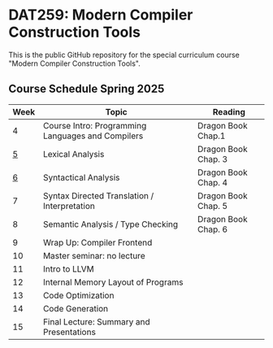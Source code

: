 # DAT259: Modern Compiler Construction Tools

This is the public GitHub repository for the special curriculum course "Modern Compiler Construction Tools".

## Course Schedule Spring 2025

| Week | Topic | Reading |
| --------------- | --------------- | --------------- |
| 4 | Course Intro: Programming Languages and Compilers | Dragon Book Chap.1 |
| [5](./assignments/week5.md) | Lexical Analysis | Dragon Book Chap. 3 |
| [6](./notes/antlr-02-parser-notes.md) | Syntactical Analysis | Dragon Book Chap. 4 |
| 7 | Syntax Directed Translation / Interpretation | Dragon Book Chap. 5 |
| 8 | Semantic Analysis / Type Checking | Dragon Book Chap. 6 |
| 9 | Wrap Up: Compiler Frontend | |
| 10 | Master seminar: no lecture | |
| 11 | Intro to LLVM | |
| 12 | Internal Memory Layout of Programs | |
| 13 | Code Optimization | |
| 14 | Code Generation | | 
| 15 | Final Lecture: Summary and Presentations | |

